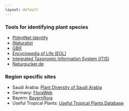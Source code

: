 ```yaml
---
layout: default
---
```


### Tools for identifying plant species

* <a class="plink" href="https://identify.plantnet.org/de">Pl@ntNet Identify</a>
* <a class="plink" href="https://www.inaturalist.org/">iNaturalist</a>
* <a class="plink" href="https://www.gbif.org/">GBIF</a>
* <a class="plink" href="https://eol.org">Encyclopedia of Life (EOL)</a>
* <a class="plink" href="www.itis.gov/">Integrated Taxonomic Information System (ITIS)</a>
* <a class="plink" href="https://naturgucker.de/">Naturgucker.de</a>

### Region specific sites
* Saudi Arabia: <a class="plink" href="http://www.plantdiversityofsaudiarabia.info/">Plant Diversity of Saudi Arabia</a>
* Germany: <a class="plink" href="https://www.floraweb.de/">FloraWeb</a>
* Bayern: <a class="plink" href="https://daten.bayernflora.de/de/index.php">Bayernflora</a>
* Useful Tropical Plants: <a class="plink" href="http://tropical.theferns.info/">Useful Tropical Plants Database</a>
